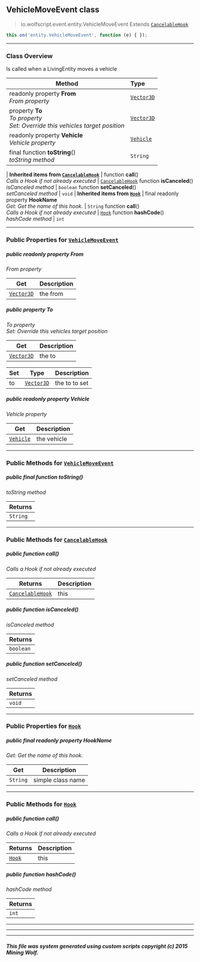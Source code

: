 ## VehicleMoveEvent __class__

>io.wolfscript.event.entity.VehicleMoveEvent
>Extends [`CancelableHook`](../CancelableHook.md)
``` javascript
this.on('entity.VehicleMoveEvent', function (e) { });
```


---

### Class Overview

Is called when a LivingEntity moves a vehicle

Method | Type   
--- | :--- 
 readonly property __From__ <br> _From property_ | [`Vector3D`](../../api/world/position/Vector3D.md)
  property __To__ <br> _To property<br>Set: Override this vehicles target position_ | [`Vector3D`](../../api/world/position/Vector3D.md)
 readonly property __Vehicle__ <br> _Vehicle property_ | [`Vehicle`](../../api/entity/vehicle/Vehicle.md)
final function __toString__() <br> _toString method_ | `String`
 |
__Inherited items from [`CancelableHook`](../CancelableHook.md)__ |
 function __call__() <br> _Calls a Hook if not already executed_ | [`CancelableHook`](../CancelableHook.md)
 function __isCanceled__() <br> _isCanceled method_ | `boolean`
 function __setCanceled__() <br> _setCanceled method_ | `void`
 |
__Inherited items from [`Hook`](../Hook.md)__ |
final readonly property __HookName__ <br> _Get: Get the name of this hook._ | `String`
 function __call__() <br> _Calls a Hook if not already executed_ | [`Hook`](../Hook.md)
 function __hashCode__() <br> _hashCode method_ | `int`







---


### Public Properties for [`VehicleMoveEvent`](VehicleMoveEvent.md)

##### <a id='from'></a>public  readonly property __From__

_From property_

Get | Description
--- | --- 
[`Vector3D`](../../api/world/position/Vector3D.md) | the from



##### <a id='to'></a>public   property __To__

_To property<br>Set: Override this vehicles target position_

Get | Description
--- | --- 
[`Vector3D`](../../api/world/position/Vector3D.md) | the to

Set | Type | Description  
--- | --- | --- 
to | [`Vector3D`](../../api/world/position/Vector3D.md) | the to to set


##### <a id='vehicle'></a>public  readonly property __Vehicle__

_Vehicle property_

Get | Description
--- | --- 
[`Vehicle`](../../api/entity/vehicle/Vehicle.md) | the vehicle



---

### Public Methods for [`VehicleMoveEvent`](VehicleMoveEvent.md)

##### <a id='tostring'></a>public final function __toString__()

_toString method_

Returns | 
--- | 
`String` |


---

### Public Methods for [`CancelableHook`](../CancelableHook.md)

##### <a id='call'></a>public  function __call__()

_Calls a Hook if not already executed_

Returns | Description
--- | --- 
[`CancelableHook`](../CancelableHook.md) | this


##### <a id='iscanceled'></a>public  function __isCanceled__()

_isCanceled method_

Returns | 
--- | 
`boolean` |


##### <a id='setcanceled'></a>public  function __setCanceled__()

_setCanceled method_

Returns | 
--- | 
`void` |


---

### Public Properties for [`Hook`](../Hook.md)

##### <a id='hookname'></a>public final readonly property __HookName__

_Get: Get the name of this hook._

Get | Description
--- | --- 
`String` | simple class name



---

### Public Methods for [`Hook`](../Hook.md)

##### <a id='call'></a>public  function __call__()

_Calls a Hook if not already executed_

Returns | Description
--- | --- 
[`Hook`](../Hook.md) | this


##### <a id='hashcode'></a>public  function __hashCode__()

_hashCode method_

Returns | 
--- | 
`int` |


---


---


---


##### This file was system generated using custom scripts copyright (c) 2015 Mining Wolf.
	

